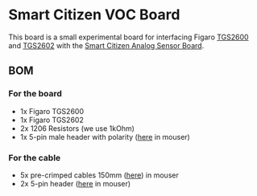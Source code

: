 # Smart Citizen VOC Board

This board is a small experimental board for interfacing Figaro [TGS2600](https://figarosensor.com/product/entry/tgs2600.html) and [TGS2602](https://figarosensor.com/product/entry/tgs2602.html) with the [Smart Citizen Analog Sensor Board](https://github.com/fablabbcn/smartcitizen-analog-sensor-board).

## BOM

### For the board

- 1x Figaro TGS2600
- 1x Figaro TGS2602
- 2x 1206 Resistors (we use 1kOhm)
- 1x 5-pin male header with polarity ([here](https://www.mouser.es/ProductDetail/Molex/22-23-2051?qs=ILqg114nvd59B%2FNFe4wunQ%3D%3D) in mouser)

### For the cable

- 5x pre-crimped cables 150mm ([here](https://www.mouser.es/ProductDetail/Molex/79758-0007?qs=%2Fha2pyFadugCSZI%2Fv6p%252BNwepMMZmmpAOQPZNkNseSc9YFWZHmU8YCQ%3D%3D)) in mouser
- 2x 5-pin header ([here](https://www.mouser.es/ProductDetail/Molex/22-01-3057?qs=dvxwXVM4mZX5H9Q4idh0EQ%3D%3D) in mouser)

